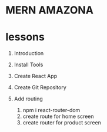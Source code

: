 # MERN AMAZONA

# lessons

1. Introduction
2. Install Tools
3. Create React App
4. Create Git Repository

6. Add routing
    1. npm i react-router-dom
    2. create route for home screen
    3. create router for product screen

